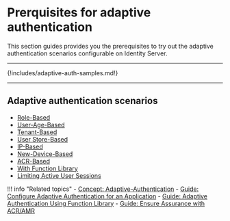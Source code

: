 # Prerquisites for adaptive authentication

This section guides provides you the prerequisites to try out the adaptive authentication scenarios configurable on Identity Server.

----

{!includes/adaptive-auth-samples.md!}

----

## Adaptive authentication scenarios

   - [Role-Based](role-based-adaptive-auth.md)
   - [User-Age-Based](age-based-adaptive-auth.md)
   - [Tenant-Based](tenant-based-adaptive-auth.md)
   - [User Store-Based](user-store-based-adaptive-auth.md)
   - [IP-Based](ip-based-adaptive-auth.md)
   - [New-Device-Based](device-based-adaptive-auth.md)
   - [ACR-Based](acr-based-adaptive-auth.md)
   - [With Function Library](adaptive-auth-with-function-lib-sample.md)
   - [Limiting Active User Sessions](limiting-active-sessions-adaptive-auth.md)
   
!!! info "Related topics"
    - [Concept: Adaptive-Authentication]({{base_path}}/references/concepts/authentication/adaptive-authentication)
    - [Guide: Configure Adaptive Authentication for an Application]({{base_path}}/guides/adaptive-auth/configure-adaptive-auth)
    - [Guide: Adaptive Authentication Using Function Library]({{base_path}}/guides/adaptive-auth/adaptive-auth-with-function-lib-sample)
    - [Guide: Ensure Assurance with ACR/AMR]({{base_path}}/guides/adaptive-auth/acr-based-adaptive-auth)